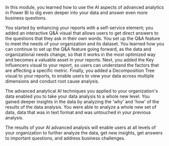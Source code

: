 In this module, you learned how to use the AI aspects of advanced analytics in Power BI to dig even deeper into your data and answer even more business questions.

You started by enhancing your reports with a self-service element; you added an interactive Q&A visual that allows users to get direct answers to the questions that they ask in their own words. You set up the Q&A feature to meet the needs of your organization and its dataset. You learned how you can continue to set up the Q&A feature going forward, as the data and organizational needs change, so that it works in the most optimized way and becomes a valuable asset in your reports. Next, you added the Key Influencers visual to your report, so users can understand the factors that are affecting a specific metric. Finally, you added a Decomposition Tree visual to your reports, to enable users to view your data across multiple dimensions and conduct root cause analysis.

The advanced analytical AI techniques you applied to your organization's data enabled you to take your data analysis to a whole new level. You gained deeper insights in the data by analyzing the 'why' and 'how' of the results of the data analysis. You were able to analyze a whole new set of data, data that was in text format and was untouched in your previous analysis.

The results of your AI advanced analysis will enable users at all levels of your organization to further analyze the data, get new insights, get answers to important questions, and address business challenges.